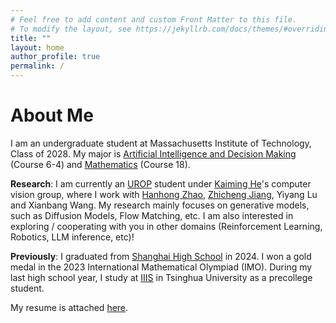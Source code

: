 ```yaml
---
# Feel free to add content and custom Front Matter to this file.
# To modify the layout, see https://jekyllrb.com/docs/themes/#overriding-theme-defaults
title: ""
layout: home
author_profile: true
permalink: /
---
```


# About Me

I am an undergraduate student at Massachusetts Institute of Technology, Class of 2028. My major is [Artificial Intelligence and Decision Making](https://www.csail.mit.edu/) (Course 6-4) and [Mathematics](https://math.mit.edu/index.php) (Course 18). 

**Research**: I am currently an [UROP](https://urop.mit.edu/) student under [Kaiming He](https://people.csail.mit.edu/kaiming/)'s computer vision group, where I work with [Hanhong Zhao](https://hope7happiness.github.io/#about-me), [Zhicheng Jiang](https://jzc-2007.github.io/), Yiyang Lu and Xianbang Wang. My research mainly focuses on generative models, such as Diffusion Models, Flow Matching, etc. I am also interested in exploring / cooperating with you in other domains (Reinforcement Learning, Robotics, LLM inference, etc)!

**Previously**: I graduated from [Shanghai High School](https://www.shs.cn/) in 2024. I won a gold medal in the 2023 International Mathematical Olympiad (IMO). During my last high school year, I study at [IIIS](https://iiis.tsinghua.edu.cn/) in Tsinghua University as a precollege student.

My resume is attached [here](/assets/pdf/resume.pdf).